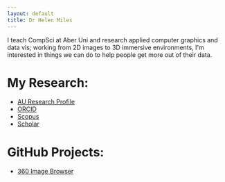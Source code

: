 ```yaml
---
layout: default
title: Dr Helen Miles
---
```


I teach CompSci at Aber Uni and research applied computer graphics and data vis; working from 2D images to 3D immersive environments, I'm interested in things we can do to help people get more out of their data.

# My Research:
- [AU Research Profile](https://pure.aber.ac.uk/portal/en/persons/helen-miles(7b18b132-9dc9-4f58-83cb-271020a0418f).html)
- [ORCID](https://orcid.org/0000-0003-4063-6479)
- [Scopus](https://www.scopus.com/authid/detail.uri?authorId=54893533400)
- [Scholar](https://scholar.google.co.uk/citations?user=OWuu1f0AAAAJ&hl=en)

# GitHub Projects:
- [360 Image Browser](https://lionspaws.github.io/vr-testbed/)
